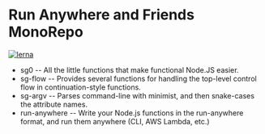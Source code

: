 # Run Anywhere and Friends MonoRepo

[![lerna](https://img.shields.io/badge/maintained%20with-lerna-cc00ff.svg)](https://lernajs.io/)

* sg0 -- All the little functions that make functional Node.JS easier.
* sg-flow -- Provides several functions for handling the top-level control flow in continuation-style functions.
* sg-argv -- Parses command-line with minimist, and then snake-cases the attribute names.
* run-anywhere -- Write your Node.js functions in the run-anywhere format, and run them anywhere (CLI, AWS Lambda, etc.)

